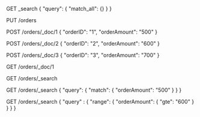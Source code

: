 GET _search
{
  "query": {
    "match_all": {}
  }
}

PUT /orders

POST /orders/_doc/1
{
  "orderID": "1", "orderAmount": "500"
}

POST /orders/_doc/2
{
  "orderID": "2", "orderAmount": "600"
}

POST /orders/_doc/3
{
  "orderID": "3", "orderAmount": "700"
}

GET /orders/_doc/1

GET /orders/_search

GET /orders/_search
{
  "query": {
    "match": { "orderAmount": "500" }
  }
}

GET /orders/_search
{
  "query" : {
    "range": { "orderAmount": { "gte": "600" } }
  }
}